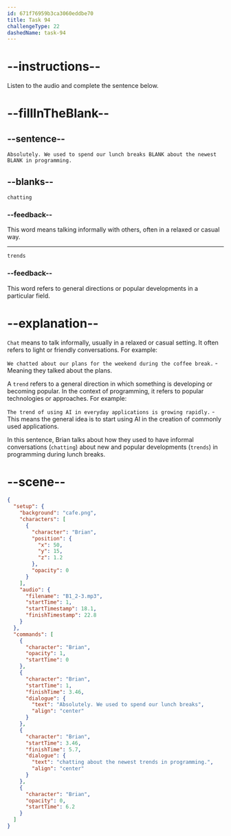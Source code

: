```yaml
---
id: 671f76959b3ca3060eddbe70
title: Task 94
challengeType: 22
dashedName: task-94
---
```


<!-- (Audio) Brian: Absolutely. We used to spend our lunch breaks chatting about the newest trends in programming. -->

# --instructions--

Listen to the audio and complete the sentence below.

# --fillInTheBlank--

## --sentence--

`Absolutely. We used to spend our lunch breaks BLANK about the newest BLANK in programming.`

## --blanks--

`chatting`

### --feedback--

This word means talking informally with others, often in a relaxed or casual way.

---

`trends`

### --feedback--

This word refers to general directions or popular developments in a particular field.

# --explanation--

`Chat` means to talk informally, usually in a relaxed or casual setting. It often refers to light or friendly conversations. For example: 

`We chatted about our plans for the weekend during the coffee break.` - Meaning they talked about the plans. 

A `trend` refers to a general direction in which something is developing or becoming popular. In the context of programming, it refers to popular technologies or approaches. For example:

 `The trend of using AI in everyday applications is growing rapidly.` - This means the general idea is to start using AI in the creation of commonly used applications.

In this sentence, Brian talks about how they used to have informal conversations (`chatting`) about new and popular developments (`trends`) in programming during lunch breaks.

# --scene--

```json
{
  "setup": {
    "background": "cafe.png",
    "characters": [
      {
        "character": "Brian",
        "position": {
          "x": 50,
          "y": 15,
          "z": 1.2
        },
        "opacity": 0
      }
    ],
    "audio": {
      "filename": "B1_2-3.mp3",
      "startTime": 1,
      "startTimestamp": 18.1,
      "finishTimestamp": 22.8
    }
  },
  "commands": [
    {
      "character": "Brian",
      "opacity": 1,
      "startTime": 0
    },
    {
      "character": "Brian",
      "startTime": 1,
      "finishTime": 3.46,
      "dialogue": {
        "text": "Absolutely. We used to spend our lunch breaks",
        "align": "center"
      }
    },
    {
      "character": "Brian",
      "startTime": 3.46,
      "finishTime": 5.7,
      "dialogue": {
        "text": "chatting about the newest trends in programming.",
        "align": "center"
      }
    },
    {
      "character": "Brian",
      "opacity": 0,
      "startTime": 6.2
    }
  ]
}
```
